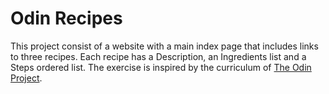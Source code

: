 # Odin Recipes

This project consist of a website with a main index page that includes links to three recipes. Each recipe has a Description, an Ingredients list and a Steps ordered list. The exercise is inspired by the curriculum of [The Odin Project](https://www.theodinproject.com/lessons/foundations-recipes).
